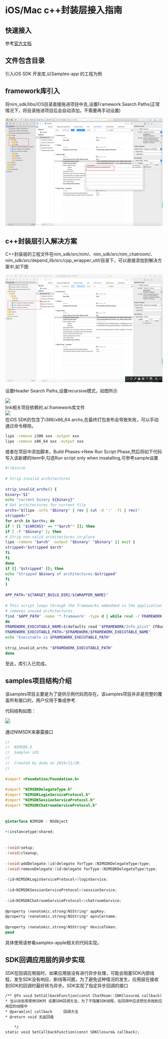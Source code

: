 # iOS/Mac c++封装层接入指南

## 快速接入

参考[官方文档](http://dev.netease.im/docs/product/通用/新手接入/即时通讯/WindowsGettingStarted "target=_blank")

## 文件包含目录

引入iOS SDK 开发库,以Samples-app 的工程为例

## framework库引入

将nim_sdk/libs/iOS目录直接拖进项目中去,设置Framework Search Paths(正常情况下，将目录拖进项目后会自动添加，不需要再手动设置)
<div align="center"><img src="./images/128d7219217e469f9ce92a877e7ed209_1e439ea3f6d6b02a7b29f41e87558bb1.jpg"/></div>

##  c++封装层引入解决方案

C++封装层的工程文件在nim_sdk/src/nim/、nim_sdk/src/nim_chatroom/、nim_sdk/src/depend_lib/src/cpp_wrapper_util/目录下，可以直接添加到解决方案中,如下图
<div align="center"><img src="./images/d005eb6850d448de9bd5903f2910c147_c2006aa6522dd9495e889e9dbe5370d4.jpg"/></div>


设置Header Search Paths,设置recursive模式，如图所示



<div aglin="center" > <image src="./images/eb41a48fe8b240609512a5fc43bafc9a_38eb81a610cac2d9d4f1c10d2e60c7b2.jpg" /> </div>
link相关项目依赖的.a/.framework库文件

<div> <image src="./images/a9469e7a1d27437e9cfbee909ca3b28d_81e71fafee0e6fb091781fe4a5effeed.jpg"/> </div>
在iOS SDK的包含了i386/x86_64 archs,在最终打包发布会导致失败，可以手动通过命令移除。

```bash
lipo -remove i386 xxx -output xxx
lipo -remove x86_64 xxx -output xxx
```

或者在项目中添加脚本，Build Phases->New Run Script Phase,然后将如下代码写入该新建的item中,勾选Run script only when insatalling,可参考sample设置

```bash
#!/bin/sh

# Strip invalid architectures

strip_invalid_archs() {
binary="$1"
echo "current binary ${binary}"
# Get architectures for current file
archs="$(lipo -info "$binary" | rev | cut -d ':' -f1 | rev)"
stripped=""
for arch in $archs; do
if ! [[ "${ARCHS}" == *"$arch"* ]]; then
if [ -f "$binary" ]; then
# Strip non-valid architectures in-place
lipo -remove "$arch" -output "$binary" "$binary" || exit 1
stripped="$stripped $arch"
fi
fi
done
if [[ "$stripped" ]]; then
echo "Stripped $binary of architectures:$stripped"
fi
}

APP_PATH="${TARGET_BUILD_DIR}/${WRAPPER_NAME}"

# This script loops through the frameworks embedded in the application and
# removes unused architectures.
find "$APP_PATH" -name '*.framework' -type d | while read -r FRAMEWORK
do
FRAMEWORK_EXECUTABLE_NAME=$(defaults read "$FRAMEWORK/Info.plist" CFBundleExecutable)
FRAMEWORK_EXECUTABLE_PATH="$FRAMEWORK/$FRAMEWORK_EXECUTABLE_NAME"
echo "Executable is $FRAMEWORK_EXECUTABLE_PATH"

strip_invalid_archs "$FRAMEWORK_EXECUTABLE_PATH"
done


```



至此，库引入已完成。


## samples项目结构介绍

该samples项目主要是为了提供示例代码而存在。该samples项目并非是完整的覆盖所有接口的，用户仅用于集成参考.

代码结构如图：
<div> <image src="./images/7fc22138a2c44e8caa853fd359d25adc_51ea923d3b857fe84e11a2cb3fde279b.jpg" /></div>



通过NIMSDK来暴露接口

```objective-c
//
//  NIMSDK.h
//  Samples iOS
//
//  Created by dudu on 2019/11/20.
//

#import <Foundation/Foundation.h>

#import "NIMSDKDelegateType.h"
#import "NIMSDKLoginServiceProtocol.h"
#import "NIMSDKSessionServiceProtocol.h"
#import "NIMSDKChatroomServiceProtocol.h"


@interface NIMSDK : NSObject

+(instancetype)shared;


-(void)setup;
-(void)cleanup;

-(void)addDelegate:(id)delegate forType:(NIMSDKDelegateType)type;
-(void)removeDelegate:(id)delegate forType:(NIMSDKDelegateType)type;

-(id<NIMSDKLoginServiceProtocol>)loginService;

-(id<NIMSDKSessionServiceProtocol>)sessionService;

-(id<NIMSDKChatroomServiceProtocol>)chatroomService;

@property (nonatomic,strong)NSString* appKey;
@property (nonatomic,strong)NSString* apnsCername;

@property (nonatomic,strong)NSString* deviceToken;
@end


```

具体使用请参看samples-apple相关的代码实现。 

## SDK回调应用层的异步实现

SDK在回调应用层时，如果应用层没有进行异步处理，可能会阻塞SDK内部线程，发生SDK没有响应、断线等问题，为了避免这种情况的发生，应用层在接收到SDK的回调时最好转为异步。SDK实现了指定异步回调的接口

	/** @fn void SetCallbackFunction(const ChatRoom::SDKClosure& callback)
  	* 当以动态库使用SDK时 设置SDK回调方法，为了不阻塞SDK线程，在回调中应该把任务抛到应用层的线程中
  	* @param[in] callback	  回调方法
  	* @return void 无返回值

    	*/
    static void SetCallbackFunction(const SDKClosure& callback);
